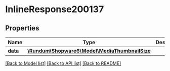 # InlineResponse200137

## Properties
Name | Type | Description | Notes
------------ | ------------- | ------------- | -------------
**data** | [**\Rundum\Shopware6\Model\MediaThumbnailSize**](MediaThumbnailSize.md) |  | [optional] 

[[Back to Model list]](../../README.md#documentation-for-models) [[Back to API list]](../../README.md#documentation-for-api-endpoints) [[Back to README]](../../README.md)

